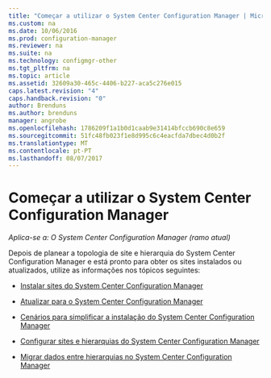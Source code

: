 ```yaml
---
title: "Começar a utilizar o System Center Configuration Manager | Microsoft Docs"
ms.custom: na
ms.date: 10/06/2016
ms.prod: configuration-manager
ms.reviewer: na
ms.suite: na
ms.technology: configmgr-other
ms.tgt_pltfrm: na
ms.topic: article
ms.assetid: 32609a30-465c-4406-b227-aca5c276e015
caps.latest.revision: "4"
caps.handback.revision: "0"
author: Brenduns
ms.author: brenduns
manager: angrobe
ms.openlocfilehash: 1786209f1a1b0d1caab9e31414bfccb690c8e659
ms.sourcegitcommit: 51fc48fb023f1e8d995c6c4eacfda7dbec4d0b2f
ms.translationtype: MT
ms.contentlocale: pt-PT
ms.lasthandoff: 08/07/2017
---
```

# <a name="start-using-system-center-configuration-manager"></a>Começar a utilizar o System Center Configuration Manager

*Aplica-se a: O System Center Configuration Manager (ramo atual)*

Depois de planear a topologia de site e hierarquia do System Center Configuration Manager e está pronto para obter os sites instalados ou atualizados, utilize as informações nos tópicos seguintes:  

-   [Instalar sites do System Center Configuration Manager](/sccm/core/servers/deploy/install/installing-sites)  

-   [Atualizar para o System Center Configuration Manager](../../../core/servers/deploy/install/upgrade-to-configuration-manager.md)  

-   [Cenários para simplificar a instalação do System Center Configuration Manager](../../../core/servers/deploy/install/scenarios-to-streamline-your-installation.md)  

-   [Configurar sites e hierarquias do System Center Configuration Manager](../../../core/servers/deploy/configure/configure-sites-and-hierarchies.md)  

-   [Migrar dados entre hierarquias no System Center Configuration Manager](../../../core/migration/migrate-data-between-hierarchies.md)  
